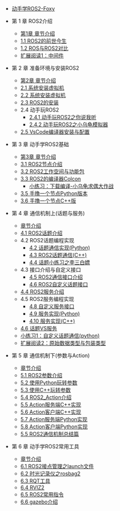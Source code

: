 - [动手学ROS2-Foxy](README.md)

- 第 1 章 ROS2介绍
  - [第1章 章节介绍](chapt1/章节介绍.md)
  - [1.1 ROS2的前世今生](chapt1/1.1ROS2的前世今生.md) 
  - [1.2 ROS与ROS2对比](chapt1/1.2ROS与ROS2对比.md) 
  - [扩展阅读1：中间件](chapt1/1.4扩展阅读_中间件.md) 

- 第 2 章 准备环境与安装ROS2 
  - [第2章 章节介绍](chapt2/章节介绍.md) 
  - [2.1 系统安装虚拟机](chapt2/2.1系统安装_虚拟机版本.md)  
  - [2.2 系统安装虚拟机](chapt2/2.1系统安装_虚拟机版本.md)  
  <!-- - [2.2 系统安装双系统](chapt2/2.2系统安装_双系统.md)  -->
  - [2.3 ROS2的安装](chapt2/2.3ROS2的安装.md) 
  - 2.4 动手玩ROS2
    - [2.4.1 动手玩ROS2之你说我听](chapt2/2.4动手玩ROS2.md)  
    - [2.4.2 动手玩ROS2之小乌龟模拟器](chapt2/2.4动手玩ROS2.md)  
  - [2.5 VsCode编译器安装与配置](chapt2/2.5VsCode编译器安装与配置.md) 
  <!-- - [2.6 扩展资料](chapt2/2.6扩展资料.md)  -->
- 第 3 章 动手学ROS2基础
  - [第3章 章节介绍](chapt3/章节介绍.md) 
  - [3.1 ROS2节点介绍](chapt3/3.1ROS2节点介绍.md)
  - [3.2 ROS2工作空间与功能包](chapt3/3.2ROS2工作空间介绍.md)
  - [3.3 ROS2的编译器Colcon](chapt3/3.3ROS2的编译器Colcon.md)
    - [小练习：下载编译-小乌龟求偶大作战](chapt3/3.4小游戏_小乌龟求偶大作战.md) 
  - [3.5 手撸一个节点Python版本](chapt3/3.5手撸一个节点Python版本.md) 
  - [3.6 手撸一个节点C++版](chapt3/3.6手撸一个节点C++版.md) 
  <!-- - [3.7 扩展阅读](chapt3/3.7扩展阅读.md)  -->
- 第 4 章 通信机制上(话题与服务)
  - [章节介绍](chapt4/章节介绍.md) 
  - [4.1 ROS2话题介绍](chapt4/4.1ROS2话题介绍.md) 
  - 4.2 ROS2话题编程实现
    - [4.2 话题通信实现(Python)](chapt4/4.2话题通信实现(Python).md) 
    - [4.3 ROS2话题通信(C++)](chapt4/4.3ROS2话题通信(C++).md) 
    - [4.4 话题小练习之李三白嫖](chapt4/4.4话题小练习-李三白嫖.md) 
  - 4.3 接口介绍与自定义接口
    - [4.5 ROS2通信接口介绍](chapt4/4.5ROS2通信接口介绍.md) 
    - [4.6 ROS2自定义话题接口](chapt4/4.6ROS2自定义话题接口.md) 
  - [4.4 ROS2服务介绍](chapt4/4.7ROS2服务介绍.md) 
  - 4.5 ROS2服务编程实现
    - [4.8 自定义服务接口](chapt4/4.8自定义服务接口.md) 
    - [4.9 服务实现(Python)](chapt4/4.9服务实现(Python).md) 
    - [4.10 服务实现(C++)](chapt4/4.10服务实现(C++).md) 
  - [4.6 话题VS服务](chapt4/4.12话题VS服务.md) 
  - [小练习1：自定义话题通信(python)](chapt4/4.11自定义话题通信(python).md) 
  - [扩展阅读2：原始数据类型与包装类型](chapt4/4.13扩展阅读原始数据类型与包装类型.md) 
- 第 5 章 通信机制下(参数与Action)
  -  [章节介绍](chapt5/章节介绍.md)  
  -  [5.1 ROS2参数介绍](chapt5/5.1ROS2参数介绍.md) 
  -  [5.2 使用Python玩转参数](chapt5/5.2使用Python玩转参数.md) 
  -  [5.3 使用C++玩转参数](chapt5/5.3使用C++玩转参数.md) 
  -  [5.4 ROS2_Action介绍](chapt5/5.4ROS2_Action介绍.md) 
    -  [5.5 Action服务端C++实现](chapt5/5.5Action服务端C++实现.md) 
    -  [5.6 Action客户端C++实现](chapt5/5.6Action客户端C++实现.md) 
    -  [5.7 Action服务端Python实现](chapt5/5.7Action服务端Python实现.md) 
    -  [5.8 Action客户端Python实现](chapt5/5.8Action客户端Python实现.md) 
  -  [5.5 ROS2通信机制总结篇](chapt5/5.9ROS2通信机制大总结.md) 
  <!-- -  [源码篇-参数源码](chapt5/源码篇-参数源码.md)  -->
  <!-- -  [源码篇-Action源码](chapt5/源码篇-Action源码.md)  -->
- 第 6 章 动手学ROS2常用工具
  -  [章节介绍](chapt6/章节介绍.md) 
  -  [6.1 ROS2接点管理之launch文件](chapt6/6.1ROS2接点管理之launch文件.md) 
  -  [6.2 时光记录仪之rosbag2](chapt6/6.2时光记录仪之rosbag2.md) 
  -  [6.3 RQT工具](chapt6/6.3RQT工具.md) 
  -  [6.4 RVIZ2](chapt6/6.4RVIZ2.md) 
  -  [6.5 ROS2常用指令](chapt6/6.5ROS2常用指令.md) 
  -  [6.6 gazebo介绍](chapt6/6.6gazebo介绍.md) 
